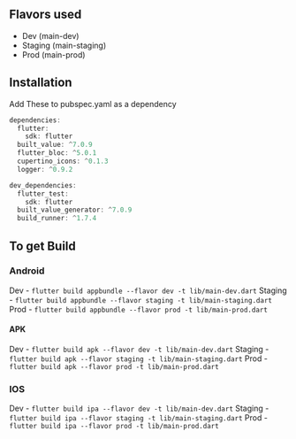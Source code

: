## Flavors used
- Dev (main-dev)
- Staging (main-staging)
- Prod (main-prod)

## Installation

 Add These to  pubspec.yaml as a dependency
```dart
dependencies:
  flutter:
    sdk: flutter
  built_value: ^7.0.9
  flutter_bloc: ^5.0.1
  cupertino_icons: ^0.1.3
  logger: ^0.9.2

dev_dependencies:
  flutter_test:
    sdk: flutter
  built_value_generator: ^7.0.9
  build_runner: ^1.7.4
```
## To get Build
### Android 
Dev - `flutter build appbundle --flavor dev -t lib/main-dev.dart`
Staging - `flutter build appbundle --flavor staging -t lib/main-staging.dart`
Prod - `flutter build appbundle --flavor prod -t lib/main-prod.dart`  

#### APK
Dev - `flutter build apk --flavor dev -t lib/main-dev.dart`
Staging - `flutter build apk --flavor staging -t lib/main-staging.dart`
Prod - `flutter build apk --flavor prod -t lib/main-prod.dart`

### IOS 
Dev - `flutter build ipa --flavor dev -t lib/main-dev.dart`
Staging - `flutter build ipa --flavor staging -t lib/main-staging.dart`
Prod - `flutter build ipa --flavor prod -t lib/main-prod.dart`


